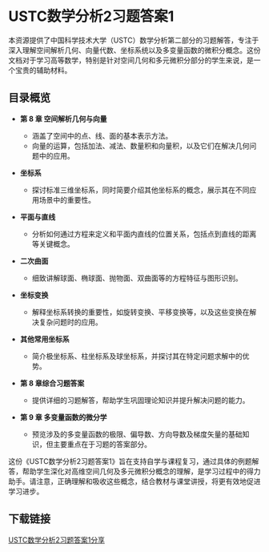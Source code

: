 # USTC数学分析2习题答案1

本资源提供了中国科学技术大学（USTC）数学分析第二部分的习题解答，专注于深入理解空间解析几何、向量代数、坐标系统以及多变量函数的微积分概念。这份文档对于学习高等数学，特别是针对空间几何和多元微积分部分的学生来说，是一个宝贵的辅助材料。

## 目录概览

- **第 8 章 空间解析几何与向量**
  - 涵盖了空间中的点、线、面的基本表示方法。
  - 向量的运算，包括加法、减法、数量积和向量积，以及它们在解决几何问题中的应用。
  
- **坐标系**
  - 探讨标准三维坐标系，同时简要介绍其他坐标系的概念，展示其在不同应用场景中的重要性。
  
- **平面与直线**
  - 分析如何通过方程来定义和平面内直线的位置关系，包括点到直线的距离等关键概念。
  
- **二次曲面**
  - 细致讲解球面、椭球面、抛物面、双曲面等的方程特征与图形识别。
  
- **坐标变换**
  - 解释坐标系转换的重要性，如旋转变换、平移变换等，以及这些变换在解决复杂问题时的应用。
  
- **其他常用坐标系**
  - 简介极坐标系、柱坐标系及球坐标系，并探讨其在特定问题求解中的优势。

- **第 8 章综合习题答案**
  - 提供详细的习题解答，帮助学生巩固理论知识并提升解决问题的能力。

- **第 9 章 多变量函数的微分学**
  - 预览涉及的多变量函数的极限、偏导数、方向导数及梯度矢量的基础知识，但主要重点在于习题的答案部分。

这份《USTC数学分析2习题答案1》旨在支持自学与课程复习，通过具体的例题解答，帮助学生深化对高维空间几何及多元微积分概念的理解，是学习过程中的得力助手。请注意，正确理解和吸收这些概念，结合教材与课堂讲授，将更有效地促进学习进步。

## 下载链接

[USTC数学分析2习题答案1分享](https://pan.quark.cn/s/ff3387ed1eca)